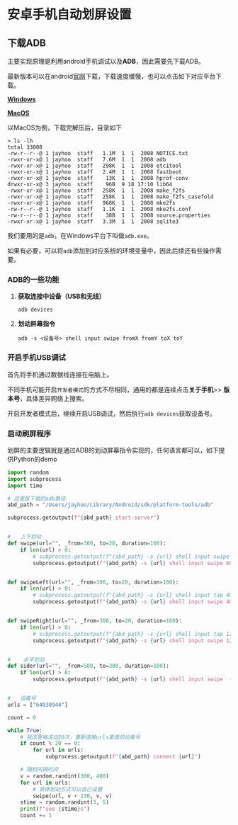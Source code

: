 # 安卓手机自动划屏设置

## 下载ADB

主要实现原理是利用android手机调试以及**ADB**，因此需要先下载ADB。

最新版本可以在android[官网](https://developer.android.google.cn/?hl=zh-cn)下载，下载速度缓慢，也可以点击如下对应平台下载。

[**Windows**](https://fs.hujye.com/android/platform-tools-windows.zip)

[**MacOS**](https://fs.hujye.com/android/platform-tools-darwin.zip)

以MacOS为例，下载完解压后，目录如下

```shell
> ls -lh
total 33008
-rw-r--r--@ 1 jayhoo  staff   1.1M  1  1  2008 NOTICE.txt
-rwxr-xr-x@ 1 jayhoo  staff   7.6M  1  1  2008 adb
-rwxr-xr-x@ 1 jayhoo  staff   298K  1  1  2008 etc1tool
-rwxr-xr-x@ 1 jayhoo  staff   2.4M  1  1  2008 fastboot
-rwxr-xr-x@ 1 jayhoo  staff    13K  1  1  2008 hprof-conv
drwxr-xr-x@ 3 jayhoo  staff    96B  9 18 17:10 lib64
-rwxr-xr-x@ 1 jayhoo  staff   258K  1  1  2008 make_f2fs
-rwxr-xr-x@ 1 jayhoo  staff   258K  1  1  2008 make_f2fs_casefold
-rwxr-xr-x@ 1 jayhoo  staff   968K  1  1  2008 mke2fs
-rw-r--r--@ 1 jayhoo  staff   1.1K  1  1  2008 mke2fs.conf
-rw-r--r--@ 1 jayhoo  staff    38B  1  1  2008 source.properties
-rwxr-xr-x@ 1 jayhoo  staff   3.3M  1  1  2008 sqlite3
```

我们要用的是`adb`，在Windows平台下叫做`adb.exe`。

如果有必要，可以将`adb`添加到对应系统的环境变量中，因此后续还有些操作需要。

### ADB的一些功能

1. **获取连接中设备（USB和无线）**

   ```shell
   adb devices
   ```

2. **划动屏幕指令**

   ```shell
   adb -s <设备号> shell input swipe fromX fromY toX toY
   ```



### 开启手机USB调试

首先将手机通过数据线连接在电脑上。

不同手机可能开启`开发者模式`的方式不尽相同，通用的都是连续点击**关于手机**>> **版本号**，具体差异网络上搜索。

开启开发者模式后，继续开启USB调试，然后执行`adb devices`获取设备号。



### 启动刷屏程序

划屏的主要逻辑就是通过ADB的划动屏幕指令实现的，任何语言都可以，如下提供Python的demo

```python
import random
import subprocess
import time

# 这里是下载的adb路径
abd_path = "/Users/jayhoo/Library/Android/sdk/platform-tools/adb"

subprocess.getoutput(f"{abd_path} start-server")


# 	上下划动
def swipe(url="", _from=300, to=20, duration=100):
    if len(url) > 0:
        # subprocess.getoutput(f"{abd_path} -s {url} shell input swipe 100 {_from} 100 {to} {duration}")
        subprocess.getoutput(f"{abd_path} -s {url} shell input swipe 600 {_from} 600 {to} {duration}")


def swipeLeft(url="", _from=300, to=20, duration=100):
    if len(url) > 0:
        # subprocess.getoutput(f"{abd_path} -s {url} shell input tap 400 700")
        subprocess.getoutput(f"{abd_path} -s {url} shell input swipe 400 {_from} 400 {to} {duration}")


def swipeRight(url="", _from=300, to=20, duration=100):
    if len(url) > 0:
        # subprocess.getoutput(f"{abd_path} -s {url} shell input tap 1200 400")
        subprocess.getoutput(f"{abd_path} -s {url} shell input swipe 1200 {_from} 1200 {to} {duration}")


#	 水平划动
def sider(url="", _from=500, to=300, duration=100):
    if len(url) > 0:
        subprocess.getoutput(f"{abd_path} -s {url} shell input swipe  {_from} 500 {to} 500 {duration}")


# 	设备号
urls = ["64030944"]

count = 0

while True:
    # 我这里每滚动20次，重新连接urls里面的设备号
    if count % 20 == 0:
        for url in urls:
            subprocess.getoutput(f"{abd_path} connect {url}")

    # 随机间隔时间
    v = random.randint(300, 400)
    for url in urls:
        # 具体划动方式可以自己设置
        swipe(url, v + 230, v, v)
    stime = random.randint(3, 5)
    print(f"see {stime}s")
    count += 1

```

